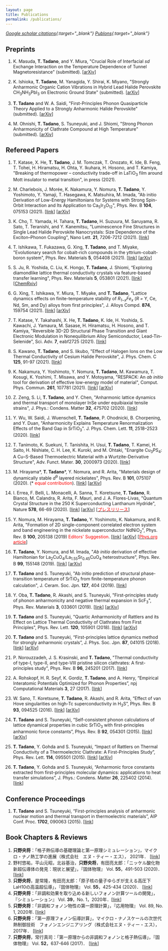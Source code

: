 ```yaml
---
layout: page
title: Publications
permalink: /publications/
---
```


<link rel="stylesheet" href="https://cdn.rawgit.com/jpswalsh/academicons/master/css/academicons.min.css">

<i class="ai ai-google-scholar"> [Google scholar citations](https://scholar.google.co.jp/citations?user=vo4EZggAAAAJ&hl=en&oi=ao){:target="_blank"}</i>
<i class="ai ai-publons"> [Publons](https://publons.com/researcher/2147961/terumasa-tadano/){:target="_blank"}</i>


## Preprints

1. K. Masuda, __T. Tadano__, and Y. Miura, "Crucial Role of Interfacial *sd* Exchange Interaction on the Temperature Dependence of Tunnel Magnetoresistance" (submitted). [[arXiv](https://arxiv.org/abs/2108.01226)]

1. K. Ishioka, __T. Tadano__, M. Yanagida, Y. Shirai, K. Miyano, "Strongly Anharmonic Organic Cation Vibrations in Hybrid Lead Halide Perovskite CH<sub>3</sub>NH<sub>3</sub>PbI<sub>3</sub> on Electronic Ground State" (submitted). [[arXiv](https://arxiv.org/abs/1911.10711)]

1. __T. Tadano__ and W. A. Saidi, "First-Principles Phonon Quasiparticle Theory Applied to a Strongly Anharmonic Halide Perovskite" (submitted). [[arXiv](https://arxiv.org/abs/2103.00745)]

1. M. Ohnishi, __T. Tadano__, S. Tsuneyuki, and J. Shiomi, "Strong Phonon Anharmonicity of Clathrate Compound at High Temperature" (submitted). [[arXiv](https://arxiv.org/abs/2103.00413)]


## Refereed Papers

1. T. Katase, X. He, __T. Tadano__, J. M. Tomczak, T. Onozato, K. Ide, B. Feng, T. Tohei, H. Hiramatsu, H. Ohta, Y. Ikuhara, H. Hosono, and T. Kamiya, "Breaking of thermopower – conductivity trade-off in LaTiO<sub>3</sub> film around Mott insulator to metal transition", in press (2021).

1. M. Charlebois, J. Morée, K. Nakamura, Y. Nomura, __T. Tadano__, Y. Yoshimoto, Y. Yamaji, T. Hasegawa, K. Matsuhira, M. Imada, "Ab initio Derivation of Low-Energy Hamiltonians for Systems with Strong Spin-Orbit Interaction and Its Application to Ca<sub>5</sub>Ir<sub>3</sub>O<sub>12</sub>", Phys. Rev. B **104**, 075153 (2021). [[link](https://journals.aps.org/prb/abstract/10.1103/PhysRevB.104.075153)] [[arXiv](https://arxiv.org/abs/2103.09539)]

1. K. Cho, T. Yamada, H. Tahara, __T. Tadano__, H. Suzuura, M. Saruyama, R. Sato, T. Teranishi, and Y. Kanemitsu, "Luminescence Fine Structures in Single Lead Halide Perovskite Nanocrystals: Size Dependence of the Exciton–Phonon Coupling", Nano Lett. **21**, 7206-7212 (2021). [[link](https://pubs.acs.org/doi/10.1021/acs.nanolett.1c02122)]

1. T. Ishikawa, T. Fukazawa, G. Xing, __T. Tadano__, and T. Miyake, "Evolutionary search for cobalt-rich compounds in the yttrium-cobalt-boron system", Phys. Rev. Materials **5**, 054408 (2021). [[link](https://journals.aps.org/prmaterials/abstract/10.1103/PhysRevMaterials.5.054408)] [[arXiv](http://arxiv.org/abs/2102.02097)]

1. S. Ju, R. Yoshida, C. Liu, K. Hongo, __T. Tadano__, J. Shiomi, “Exploring diamondlike lattice thermal conductivity crystals via feature-based transfer learning", Phys. Rev. Materials **5**, 053801 (2021). [[link](https://journals.aps.org/prmaterials/abstract/10.1103/PhysRevMaterials.5.053801)] [[ChemRxiv](https://doi.org/10.26434/chemrxiv.9850301.v1)]

1. G. Xing, T. Ishikawa, Y. Miura, T. Miyake, and __T. Tadano__, "Lattice dynamics effects on finite-temperature stability of *R<sub>1−x</sub>*Fe*<sub>x</sub>* (*R =* Y, Ce, Nd, Sm, and Dy) alloys from first principles", J. Alloys Compd. **874**, 159754 (2021). [[link](https://www.sciencedirect.com/science/article/pii/S0925838821011634)] [[arXiv](https://arxiv.org/abs/2102.02590)]

1. T. Katase, Y. Takahashi, X. He, __T. Tadano__, K. Ide, H. Yoshida, S. Kawachi, J. Yamaura, M. Sasase, H. Hiramatsu, H. Hosono, and T. Kamiya, "Reversible 3D-2D Structural Phase Transition and Giant Electronic Modulation in Nonequilibrium Alloy Semiconductor, Lead-Tin-Selenide", Sci. Adv. **7**, eabf2725 (2021). [[link](https://advances.sciencemag.org/content/7/12/eabf2725)]
  
1. S. Kawano, __T. Tadano__, and S. Iikubo, "Effect of Halogen Ions on the Low Thermal Conductivity of Cesium Halide Perovskite", J. Phys. Chem. C **125**, 91-97 (2021). [[link](https://pubs.acs.org/doi/10.1021/acs.jpcc.0c08324)]

1. K. Nakamura, Y. Yoshimoto, Y. Nomura, __T. Tadano__, M. Kawamura, T. Kosugi, K. Yoshimi, T. Misawa, and Y. Motoyama, "RESPACK: An *ab initio* tool for derivation of effective low-energy model of material", Comput. Phys. Commun. **261**, 107781 (2021). [[link](https://www.sciencedirect.com/science/article/pii/S001046552030391X)] [[arXiv](https://arxiv.org/abs/2001.02351)]

1. Z. Zeng, S. Li, __T. Tadano__, and Y. Chen, "Anharmonic lattice dynamics and thermal transport of monolayer InSe under equibiaxial tensile strains", J. Phys.: Condens. Matter **32**, 475702 (2020). [[link](https://iopscience.iop.org/article/10.1088/1361-648X/aba315/meta)]

1. Y. Wu, W. Saidi, J. Wuenschell, __T. Tadano__, P. Ohodnicki, B. Chorpening, and Y. Duan, "Anharmonicity Explains Temperature Renormalization Effects of the Band Gap in SrTiO<sub>3</sub>". J. Phys. Chem. Lett. **11**, 2518–2523 (2020). [[link](https://pubs.acs.org/doi/10.1021/acs.jpclett.0c00183)]

1. T. Tanimoto, K. Suekuni, T. Tanishita, H. Usui, __T. Tadano__, T. Kamei, H. Saito, H. Nishiate, C. H. Lee, K. Kuroki, and M. Ohtaki, "Enargite Cu<sub>3</sub>PS<sub>4</sub>: A Cu–S-Based Thermoelectric Material with a Wurtzite-Derivative Structure", Adv. Funct. Mater. **30**, 2000973 (2020). [[link](https://dx.doi.org/10.1002/adfm.202000973)]

1. M. Hirayama\*, __T. Tadano__\*, Y. Nomura, and R. Arita, "Materials design of dynamically stable *d*<sup>9</sup> layered nickelates", Phys. Rev. B **101**, 075107 (2020). (\* <span style="color: red;">equal contribution</span>). [[link](https://journals.aps.org/prb/abstract/10.1103/PhysRevB.101.075107)] [[arXiv](https://arxiv.org/abs/1910.03974)]

1. I. Errea, F. Belli, L. Monacelli, A. Sanna, T. Koretsune, __T. Tadano__, R. Bianco, M. Calandra, R. Arita, F. Mauri, and J. A. Flores-Livas, "Quantum Crystal Structure in the 250 K Superconducting Lanthanum Hydride", Nature **578**, 66-69 (2020). [[link](https://www.nature.com/articles/s41586-020-1955-z)] [[arXiv](https://arxiv.org/abs/1907.11916)] [[<span style="color: red;">プレスリリース</span>](https://www.nims.go.jp/news/press/2020/02/202002060.html)]

1. Y. Nomura, M. Hirayama, __T. Tadano__, Y. Yoshimoto, K. Nakamura, and R. Arita, "Formation of 2D single-component correlated electron system and band engineering in the nickelate superconductor NdNiO<sub>2</sub>", Phys. Rev. B **100**, 205138 (2019) <span style="color: red;">Editors' Suggestion</span>. [[link](https://journals.aps.org/prb/abstract/10.1103/PhysRevB.100.205138)] [[arXiv](https://arxiv.org/abs/1909.03942)] [[<span style="color: red;">Phys.org article</span>](https://phys.org/news/2020-03-nickelate-materials-high-temperature-superconductivity.html)]

1. __T. Tadano__, Y. Nomura, and M. Imada, "*Ab initio* derivation of effective Hamiltonian for La<sub>2</sub>CuO<sub>4</sub>/La<sub>1.55</sub>Sr<sub>0.45</sub>CuO<sub>4</sub> heterostructure", Phys. Rev. B **99**, 155148 (2019). [[link](https://journals.aps.org/prb/abstract/10.1103/PhysRevB.99.155148)] [[arXiv](http://arxiv.org/abs/1902.03743)]

1. __T. Tadano__ and S. Tsuneyuki, "Ab initio prediction of structural phase-transition temperature of SrTiO<sub>3</sub> from finite-temperature phonon calculation", J. Ceram. Soc. Jpn. **127**, 404 (2019). [[link](https://www.jstage.jst.go.jp/article/jcersj2/127/6/127_18216/_article)]

1. Y. Oba, __T. Tadano__, R. Akashi, and S. Tsuneyuki, "First-principles study of phonon anharmonicity and negative thermal expansion in ScF<sub>3</sub>", Phys. Rev. Materials **3**, 033601 (2019). [[link](https://link.aps.org/doi/10.1103/PhysRevMaterials.3.033601)] [[arXiv](https://arxiv.org/abs/1810.08800)]

1. __T. Tadano__ and S. Tsuneyuki, "Quartic Anharmonicity of Rattlers and its Effect on Lattice Thermal Conductivity of Clathrates from First Principles", Phys. Rev. Lett. **120**, 105901 (2018). [[link](https://journals.aps.org/prl/abstract/10.1103/PhysRevLett.120.105901)] [[arXiv](https://arxiv.org/abs/1710.00311)]

1. __T. Tadano__ and S. Tsuneyuki, “First-principles lattice dynamics method for strongly anharmonic crystals”, J. Phys. Soc. Jpn. **87**, 041015 (2018). [[link](http://journals.jps.jp/doi/10.7566/JPSJ.87.041015)] [[arXiv](https://arxiv.org/abs/1706.04744)]

1. P. Norouzzadeh, J. S. Krasinski, and __T. Tadano__, "Thermal conductivity of type-I, type-II, and type-VIII pristine silicon clathrates: A first-principles study", Phys. Rev. B **96**, 245201 (2017). [[link](https://journals.aps.org/prb/abstract/10.1103/PhysRevB.96.245201)] 

1. A. Rohskopf, H. R. Seyf, K. Gordiz, __T. Tadano__, and A. Henry, “Empirical Interatomic Potentials Optimized for Phonon Properties”, npj Computational Materials **3**, 27 (2017). [[link](https://www.nature.com/articles/s41524-017-0026-y)]

1. W. Sano, T. Koretsune, __T. Tadano__, R. Akashi, and R. Arita, “Effect of van Hove singularities on high-Tc superconductivity in H<sub>3</sub>S”, Phys. Rev. B **93**, 094525 (2016). [[link](https://journals.aps.org/prb/abstract/10.1103/PhysRevB.93.094525)] [[arXiv](https://arxiv.org/abs/1512.07365)]

1. __T. Tadano__ and S. Tsuneyuki, “Self-consistent phonon calculations of lattice dynamical properties in cubic SrTiO<sub>3</sub> with first-principles anharmonic force constants”, Phys. Rev. B **92**, 054301 (2015). [[link](https://journals.aps.org/prb/abstract/10.1103/PhysRevB.92.054301)] [[arXiv](https://arxiv.org/abs/1506.01781)]

1. __T. Tadano__, Y. Gohda and S. Tsuneyuki, “Impact of Rattlers on Thermal Conductivity of a Thermoelectric Clathrate: A First-Principles Study”, Phys. Rev. Lett. **114**, 095501 (2015). [[link](https://journals.aps.org/prl/abstract/10.1103/PhysRevLett.114.095501)] [[arXiv](https://arxiv.org/abs/1412.5723)]

1. __T. Tadano__, Y. Gohda and S. Tsuneyuki, “Anharmonic force constants extracted from first-principles molecular dynamics: applications to heat transfer simulations”, J. Phys.: Condens. Matter **26**, 225402 (2014). [[link](http://iopscience.iop.org/article/10.1088/0953-8984/26/22/225402/meta)]

## Conference Proceedings

1. __T. Tadano__ and S. Tsuneyuki, “First-principles analysis of anharmonic nuclear motion and thermal transport in thermoelectric materials”, AIP Conf. Proc. **1702**, 090063 (2015). [[link](http://aip.scitation.org/doi/abs/10.1063/1.4938871)]

## Book Chapters & Reviews

1. __只野央将__：「格子熱伝導の基礎理論と第一原理シミュレーション」，マイクロ・ナノ熱工学の進展（株式会社　エヌ・ティー・エス）， 2021年． [[link](http://www.nts-book.co.jp/item/detail/summary/nano/20210401_46.html)]
1. 野村悠祐，平山元昭，北谷基治，__只野央将__，有田亮太郎：「ニッケル酸化物新超伝導体の発見：現状と展望」，『固体物理』 Vol. **55**，491-503 (2020)． [[link](https://www.agne.co.jp/kotaibutsuri/kota1055.htm#no656)]
1. __只野央将__，是常隆，有田亮太郎：「原子核の量子ゆらぎが支える高圧下LaH10の高温超伝導」，『固体物理』 Vol. **55**，425-434 (2020)． [[link](https://www.agne.co.jp/kotaibutsuri/kota1055.htm#no655)]
1. __只野央将__：「非調和効果を取り込める新しいフォノン計算ツールの開発」，『シミュレーション』 Vol. **39**，No. 1，2020年．[[link](https://www.jsst.jp/journal/contents/vol39.html)]
1. __只野央将__：「非調和フォノン物性の第一原理計算」，『応用物理』 Vol. 89, No. 1, 2020年. [[link](https://www.jstage.jst.go.jp/article/oubutsu/89/1/89_35/_article/-char/ja)]
1. __只野央将__：「第一原理フォノン伝導計算」，マイクロ・ナノスケールの次世代熱制御技術　フォノンエンジニアリング（株式会社エヌ・ティー・エス），2017年． [[link](http://www.nts-book.co.jp/item/detail/summary/buturi/20170900_107.html)]
1. __只野央将__，常行真司：「第一原理からの非調和フォノンと格子熱伝導」，『固体物理』 Vol. **52**，637-646 (2017)． [[link](http://www.agne.co.jp/kotaibutsuri/kota1052.htm#no621)]
